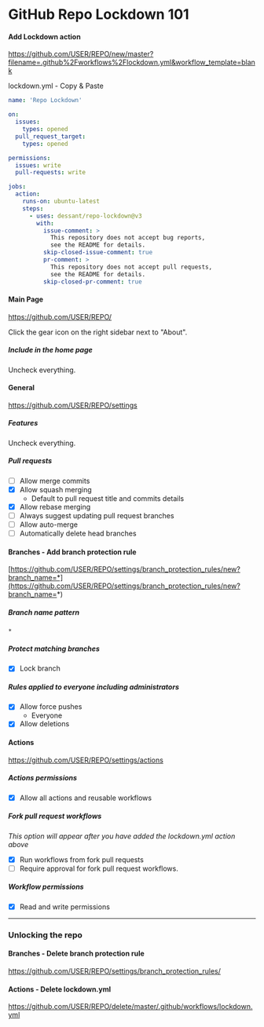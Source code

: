 # GitHub Repo Lockdown 101

#### Add Lockdown action
https://github.com/USER/REPO/new/master?filename=.github%2Fworkflows%2Flockdown.yml&workflow_template=blank

lockdown.yml - Copy &amp; Paste
```yml
name: 'Repo Lockdown'

on:
  issues:
    types: opened
  pull_request_target:
    types: opened

permissions:
  issues: write
  pull-requests: write

jobs:
  action:
    runs-on: ubuntu-latest
    steps:
      - uses: dessant/repo-lockdown@v3
        with:
          issue-comment: >
            This repository does not accept bug reports,
            see the README for details.
          skip-closed-issue-comment: true
          pr-comment: >
            This repository does not accept pull requests,
            see the README for details.
          skip-closed-pr-comment: true
```


#### Main Page
https://github.com/USER/REPO/  

Click the gear icon on the right sidebar next to "About".

##### Include in the home page
Uncheck everything.

#### General
https://github.com/USER/REPO/settings

##### Features
Uncheck everything.

##### Pull requests
- [ ] Allow merge commits
- [X] Allow squash merging
  * Default to pull request title and commits details
- [X] Allow rebase merging
- [ ] Always suggest updating pull request branches
- [ ] Allow auto-merge
- [ ] Automatically delete head branches

#### Branches - Add branch protection rule
[https://github.com/USER/REPO/settings/branch_protection_rules/new?branch_name=*](https://github.com/USER/REPO/settings/branch_protection_rules/new?branch_name=*)

##### Branch name pattern
`*`

##### Protect matching branches
- [X] Lock branch

##### Rules applied to everyone including administrators
- [X] Allow force pushes
  * Everyone
- [X] Allow deletions

#### Actions
https://github.com/USER/REPO/settings/actions

##### Actions permissions
- [X] Allow all actions and reusable workflows

##### Fork pull request workflows
_This option will appear after you have added the lockdown.yml action above_

- [X] Run workflows from fork pull requests
- [ ] Require approval for fork pull request workflows.

##### Workflow permissions
- [X] Read and write permissions

---

### Unlocking the repo
#### Branches - Delete branch protection rule
https://github.com/USER/REPO/settings/branch_protection_rules/

#### Actions - Delete lockdown.yml
https://github.com/USER/REPO/delete/master/.github/workflows/lockdown.yml

